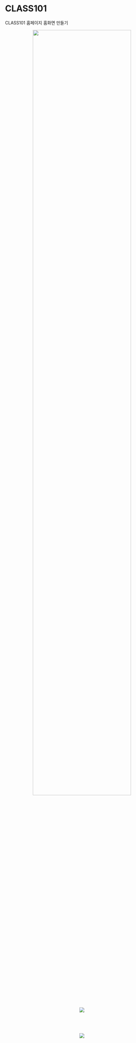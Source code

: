 # CLASS101
CLASS101 홈페이지 홈화면 만들기
<p align='center'>
  <img width='80%' src='https://user-images.githubusercontent.com/91243121/173186546-4bba5538-1dd1-40df-9335-af745d03a11c.jpg'>
  <br><br><br><br><br>
  <img src='https://user-images.githubusercontent.com/91243121/173022870-5c82a127-6dc7-46b0-b62d-331250842a5e.png'>
  <br><br><br><br><br>
  <img src='https://user-images.githubusercontent.com/91243121/173022898-92a22026-4c61-46c4-af78-e826501b5d8c.png'>
</p>

